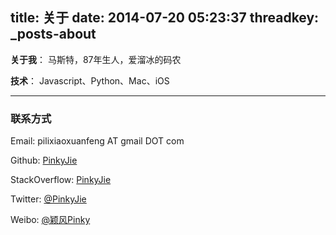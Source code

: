 title: 关于
date: 2014-07-20 05:23:37
threadkey: _posts-about
---

**关于我**： 马斯特，87年生人，爱溜冰的码农

**技术**： Javascript、Python、Mac、iOS

<hr>

### 联系方式

Email: pilixiaoxuanfeng AT gmail DOT com

Github: [PinkyJie](https://github.com/PinkyJie)

StackOverflow: [PinkyJie](https://stackoverflow.com/users/689948/pinkyjie)

Twitter: [@PinkyJie](https://twitter.com/PinkyJie)

Weibo: [@颖风Pinky](http://weibo.com/pinkyway)
